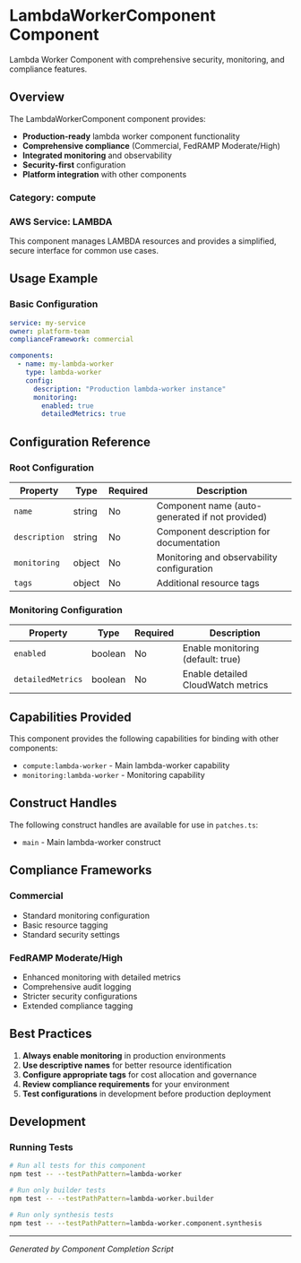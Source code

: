 # LambdaWorkerComponent Component

Lambda Worker Component with comprehensive security, monitoring, and compliance features.

## Overview

The LambdaWorkerComponent component provides:

- **Production-ready** lambda worker component functionality
- **Comprehensive compliance** (Commercial, FedRAMP Moderate/High)
- **Integrated monitoring** and observability
- **Security-first** configuration
- **Platform integration** with other components

### Category: compute

### AWS Service: LAMBDA

This component manages LAMBDA resources and provides a simplified, secure interface for common use cases.

## Usage Example

### Basic Configuration

```yaml
service: my-service
owner: platform-team
complianceFramework: commercial

components:
  - name: my-lambda-worker
    type: lambda-worker
    config:
      description: "Production lambda-worker instance"
      monitoring:
        enabled: true
        detailedMetrics: true
```

## Configuration Reference

### Root Configuration

| Property | Type | Required | Description |
|----------|------|----------|-------------|
| `name` | string | No | Component name (auto-generated if not provided) |
| `description` | string | No | Component description for documentation |
| `monitoring` | object | No | Monitoring and observability configuration |
| `tags` | object | No | Additional resource tags |

### Monitoring Configuration

| Property | Type | Required | Description |
|----------|------|----------|-------------|
| `enabled` | boolean | No | Enable monitoring (default: true) |
| `detailedMetrics` | boolean | No | Enable detailed CloudWatch metrics |

## Capabilities Provided

This component provides the following capabilities for binding with other components:

- `compute:lambda-worker` - Main lambda-worker capability
- `monitoring:lambda-worker` - Monitoring capability

## Construct Handles

The following construct handles are available for use in `patches.ts`:

- `main` - Main lambda-worker construct

## Compliance Frameworks

### Commercial

- Standard monitoring configuration
- Basic resource tagging
- Standard security settings

### FedRAMP Moderate/High

- Enhanced monitoring with detailed metrics
- Comprehensive audit logging
- Stricter security configurations
- Extended compliance tagging

## Best Practices

1. **Always enable monitoring** in production environments
2. **Use descriptive names** for better resource identification
3. **Configure appropriate tags** for cost allocation and governance
4. **Review compliance requirements** for your environment
5. **Test configurations** in development before production deployment

## Development

### Running Tests

```bash
# Run all tests for this component
npm test -- --testPathPattern=lambda-worker

# Run only builder tests
npm test -- --testPathPattern=lambda-worker.builder

# Run only synthesis tests
npm test -- --testPathPattern=lambda-worker.component.synthesis
```

---

*Generated by Component Completion Script*
